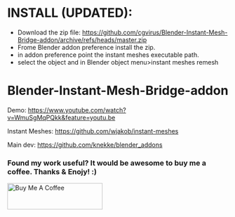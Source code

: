 # INSTALL (UPDATED):
- Download the zip file:
https://github.com/cgvirus/Blender-Instant-Mesh-Bridge-addon/archive/refs/heads/master.zip
- Frome Blender addon preference install the zip.
- in addon preference point the instant meshes executable path.
- select the object and in Blender object menu>instant meshes remesh

# Blender-Instant-Mesh-Bridge-addon

Demo: https://www.youtube.com/watch?v=WmuSgMqPQkk&feature=youtu.be

Instant Meshes: https://github.com/wjakob/instant-meshes

Main dev: https://github.com/knekke/blender_addons



### Found my work useful? It would be awesome to buy me a coffee. Thanks & Enojy! :)

<a href="https://www.buymeacoffee.com/fahadp" target="_blank"><img src="https://cdn.buymeacoffee.com/buttons/v2/default-yellow.png" alt="Buy Me A Coffee" style="height: 60px !important;width: 217px !important;" ></a>
